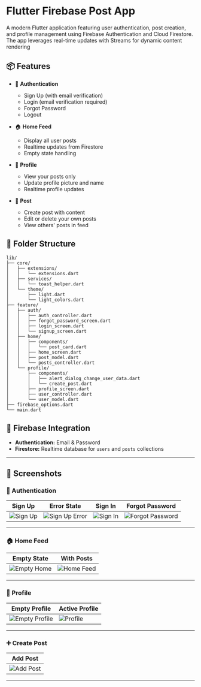 # Flutter Firebase Post App

A modern Flutter application featuring user authentication, post creation, and profile management using Firebase Authentication and Cloud Firestore. The app leverages real-time updates with Streams for dynamic content rendering
## 📦 Features

* 🔐 **Authentication**

  * Sign Up (with email verification)
  * Login (email verification required)
  * Forgot Password
  * Logout

* 🏠 **Home Feed**

  * Display all user posts
  * Realtime updates from Firestore
  * Empty state handling

* 👤 **Profile**

  * View your posts only
  * Update profile picture and name
  * Realtime profile updates

* 📝 **Post**

  * Create post with content
  * Edit or delete your own posts
  * View others' posts in feed

## 📂 Folder Structure

```
lib/
├── core/
│   ├── extensions/
│   │   └── extensions.dart
│   ├── services/
│   │   └── toast_helper.dart
│   └── theme/
│       ├── light.dart
│       └── light_colors.dart
├── feature/
│   ├── auth/
│   │   ├── auth_controller.dart
│   │   ├── forgot_password_screen.dart
│   │   ├── login_screen.dart
│   │   └── signup_screen.dart
│   ├── home/
│   │   ├── components/
│   │   │   └── post_card.dart
│   │   ├── home_screen.dart
│   │   ├── post_model.dart
│   │   └── posts_controller.dart
│   └── profile/
│       ├── components/
│       │   ├── alert_dialog_change_user_data.dart
│       │   └── create_post.dart
│       ├── profile_screen.dart
│       ├── user_controller.dart
│       └── user_model.dart
├── firebase_options.dart
└── main.dart
```

## 🔧 Firebase Integration

* **Authentication:** Email & Password
* **Firestore:** Realtime database for `users` and `posts` collections

---


## 📸 Screenshots

### 🔐 Authentication

| Sign Up                                                                                     | Error State                                                                                       | Sign In                                                                                     | Forgot Password                                                                                     |
| ------------------------------------------------------------------------------------------- | ------------------------------------------------------------------------------------------------- | ------------------------------------------------------------------------------------------- | --------------------------------------------------------------------------------------------------- |
| ![Sign Up](https://github.com/user-attachments/assets/2dfd6222-2c17-4a40-a545-1c6eaecd0213) | ![Sign Up Error](https://github.com/user-attachments/assets/a6b841b0-2d75-4e37-9c24-1a9180e52ccf) | ![Sign In](https://github.com/user-attachments/assets/061f1399-9fc9-4aeb-a70c-fa6be0d21c2e) | ![Forgot Password](https://github.com/user-attachments/assets/f7550f10-411e-48a3-bccb-2c89aff604c5) |

---

### 🏠 Home Feed

| Empty State                                                                                    | With Posts                                                                                    |
| ---------------------------------------------------------------------------------------------- | --------------------------------------------------------------------------------------------- |
| ![Empty Home](https://github.com/user-attachments/assets/976e4369-e0ef-48fd-be90-f13cf8d544cf) | ![Home Feed](https://github.com/user-attachments/assets/dee01525-238b-4a3f-88de-73b80eb99cad) |

---

### 👤 Profile

| Empty Profile                                                                                     | Active Profile                                                                              |
| ------------------------------------------------------------------------------------------------- | ------------------------------------------------------------------------------------------- |
| ![Empty Profile](https://github.com/user-attachments/assets/1e79b801-82ef-42de-bd13-56807cc0f8bb) | ![Profile](https://github.com/user-attachments/assets/854cd5bb-fa73-40b0-94af-6536d81d98ba) |

---

### ➕ Create Post

| Add Post                                                                                     |
| -------------------------------------------------------------------------------------------- |
| ![Add Post](https://github.com/user-attachments/assets/2fc1d3e3-69e0-447e-8c5c-f706fa1e1580) |

---

## 